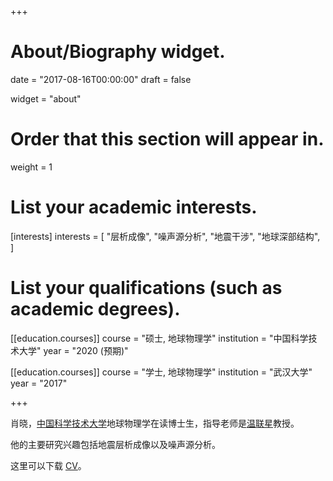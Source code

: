 +++
# About/Biography widget.

date = "2017-08-16T00:00:00"
draft = false

widget = "about"

# Order that this section will appear in.
weight = 1

# List your academic interests.
[interests]
  interests = [
    "层析成像",
    "噪声源分析",
    "地震干涉",
    "地球深部结构",
  ]

# List your qualifications (such as academic degrees).
[[education.courses]]
  course = "硕士, 地球物理学"
  institution = "中国科学技术大学"
  year = "2020 (预期)"

[[education.courses]]
  course = "学士, 地球物理学"
  institution = "武汉大学"
  year = "2017"

+++

肖晓，[中国科学技术大学](http://www.ustc.edu.cn/)地球物理学在读博士生，指导老师是[温联星](http://geophysics.geo.sunysb.edu/wen/)教授。

他的主要研究兴趣包括地震层析成像以及噪声源分析。

这里可以下载 [CV](/XiaoX17/cv.pdf)。
